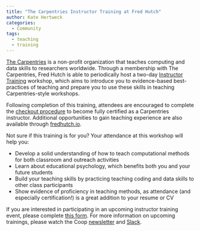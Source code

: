 ```yaml
---
title: "The Carpentries Instructor Training at Fred Hutch"
author: Kate Hertweck
categories: 
  - Community
tags: 
  - teaching
  - training
---
```


[The Carpentries](https://carpentries.org) is a non-profit organization that teaches computing and data skills to researchers worldwide. Through a membership with The Carpentries, Fred Hutch is able to periodically host a two-day [Instructor Training](https://carpentries.github.io/instructor-training/) workshop, which aims to introduce you to evidence-based best-practices of teaching and prepare you to use these skills in teaching Carpentries-style workshops.

Following completion of this training, attendees are encouraged to complete the [checkout procedure](https://carpentries.github.io/instructor-training/checkout/index.html) to become fully certified as a Carpentries instructor. Additional opportunities to gain teaching experience are also available through [fredhutch.io](http://www.fredhutch.io).

Not sure if this training is for you? Your attendance at this workshop will help you:
- Develop a solid understanding of how to teach computational methods for both classroom and outreach activities
- Learn about educational psychology, which benefits both you and your future students
- Build your teaching skills by practicing teaching coding and data skills to other class participants
- Show evidence of proficiency in teaching methods, as attendance (and especially certification!) is a great addition to your resume or CV

If you are interested in participating in an upcoming instructor training event, please complete [this form](https://docs.google.com/forms/d/e/1FAIpQLSdSHaNvn1y4GEPl-FB3bkWa6BW-tIiwoTLcgw1XekaMXHz4wA/closedform). For more information on upcoming trainings, please watch the Coop [newsletter](https://research.fhcrc.org/coop/en/newsletter.html) and [Slack](http://fhbig.slack.com).
